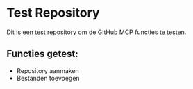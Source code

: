 # Test Repository

Dit is een test repository om de GitHub MCP functies te testen.

## Functies getest:
- Repository aanmaken
- Bestanden toevoegen